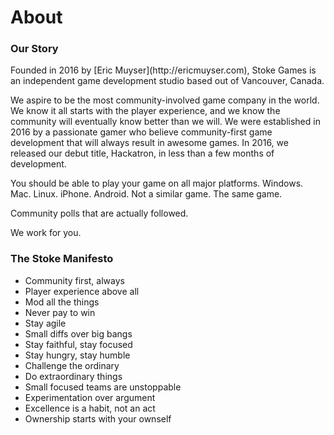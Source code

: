 # About

### Our Story

<p>
    Founded in 2016 by [Eric Muyser](http://ericmuyser.com), Stoke Games is an independent game development studio based out of Vancouver, Canada. 
</p>

<p>
    We aspire to be the most community-involved game company in the world. We know it all starts with the player experience, and we know the community will eventually know better than we will. We were established in 2016 by a passionate gamer who believe community-first game development that will always result in awesome games. In 2016, we released our debut title, Hackatron, in less than a few months of development. 
</p>

<p>
    You should be able to play your game on all major platforms. Windows. Mac. Linux. iPhone. Android. Not a similar game. The same game.
</p>

<p>
    Community polls that are actually followed.
</p>

<p>
    We work for you.
</p>

### The Stoke Manifesto

- Community first, always
- Player experience above all
- Mod all the things
- Never pay to win
- Stay agile
- Small diffs over big bangs
- Stay faithful, stay focused
- Stay hungry, stay humble
- Challenge the ordinary
- Do extraordinary things
- Small focused teams are unstoppable
- Experimentation over argument
- Excellence is a habit, not an act
- Ownership starts with your ownself

